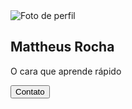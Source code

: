 <!doctype html>
<html lang="pt-br">
    <head>
        <meta charset="utf-8">
        <title>Card Virtual</title>
       <link rel="stylesheet" href="CSS/style.css">
    </head>
    <body>
        <div class="card">
            <img src="img/tc69i2uo.png" alt="Foto de perfil" class="perfil-img">
            <h2 class="Nome">Mattheus Rocha</h2>
            <p class="Descricao">O cara que aprende rápido</p>
            <button class="Botao">Contato</button>
            </h2>
        </div>
    </body>
</html>
